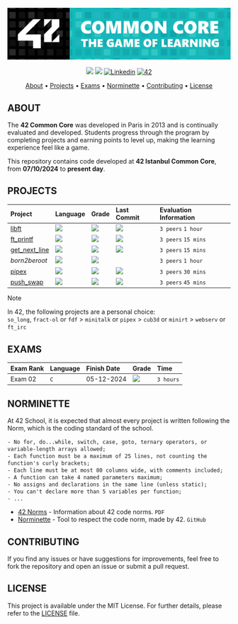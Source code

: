 <p align="center">
   <img src="https://github.com/jotavare/jotavare/blob/main/42/banners/piscine_and_common_core/github_piscine_and_common_core_banner_common_core.png">
</p>


<p align="center">
	<img src="https://img.shields.io/badge/status-learner%20-%2312bab9?style=flat-square"/>
	<img src="https://img.shields.io/badge/last commit-02/2025%20-%2312bab9?style=flat-square">
	<a href='https://www.linkedin.com/in/mullaoglukoray' target="_blank"><img alt='Linkedin' src='https://img.shields.io/badge/LinkedIn-100000?style=flat-square&logo=Linkedin&logoColor=white&labelColor=0A66C2&color=0A66C2'/></a>
	<a href='https://profile.intra.42.fr/users/femullao' target="_blank"><img alt='42' src='https://img.shields.io/badge/Istanbul-100000?style=flat-square&logo=42&logoColor=white&labelColor=000000&color=000000'/></a>
</p>

<p align="center">
	<a href="#about">About</a> •
	<a href="#projects">Projects</a> •
	<a href="#exams">Exams</a> •
	<a href="#norminette">Norminette</a> •
	<a href="#contributing">Contributing</a> •
	<a href="#license">License</a>
</p>

## ABOUT
The **42 Common Core** was developed in Paris in 2013 and is continually evaluated and developed. Students progress through the program by completing projects and earning points to level up, making the learning experience feel like a game.

This repository contains code developed at **42 Istanbul Common Core**, from **07/10/2024** to **present day**. </br>

## PROJECTS
<div align="center">

| Project | Language | Grade | Last Commit | Evaluation Information |
| :--- | :--- | :--- | :--- | :--- |
| [libft](https://github.com/koraymullaoglu/libft) | <img src="https://img.shields.io/github/languages/top/koraymullaoglu/libft"/> | <img src="https://img.shields.io/badge/125%20%2F%20100-success"/> | <img src="https://img.shields.io/github/last-commit/koraymullaoglu/libft"/> | `3 peers` `1 hour` |
| [ft_printf](https://github.com/koraymullaoglu/ft_printf) | <img src="https://img.shields.io/github/languages/top/koraymullaoglu/ft_printf"/> | <img src="https://img.shields.io/badge/100%20%2F%20100-success"/> | <img src="https://img.shields.io/github/last-commit/koraymullaoglu/ft_printf"/> | `3 peers` `15 mins` |
| [get_next_line](https://github.com/koraymullaoglu/get_next_line) | <img src="https://img.shields.io/github/languages/top/koraymullaoglu/get_next_line"/> | <img src="https://img.shields.io/badge/112%20%2F%20100-success"/> | <img src="https://img.shields.io/github/last-commit/koraymullaoglu/get_next_line" /> | `3 peers` `15 mins` |
| *born2beroot* | <img src="https://img.shields.io/badge/shell-100%25-blue"/> | <img src="https://img.shields.io/badge/115%20%2F%20100-success"/> |  | `3 peers` `1 hour` |
| [pipex](https://github.com/koraymullaoglu/pipex) | <img src="https://img.shields.io/github/languages/top/koraymullaoglu/pipex"/> | <img src="https://img.shields.io/badge/100%20%2F%20100-success"/> | <img src="https://img.shields.io/github/last-commit/koraymullaoglu/pipex"/> | `3 peers` `30 mins` |
| [push_swap](https://github.com/koraymullaoglu/push_swap) | <img src="https://img.shields.io/github/languages/top/koraymullaoglu/push_swap"/> | <img src="https://img.shields.io/badge/94%20%2F%20100-success"/> | <img src="https://img.shields.io/github/last-commit/koraymullaoglu/push_swap"/> | `3 peers` `45 mins` |




</div>

> [!NOTE]  
> In 42, the following projects are a personal choice:
> <br> `so_long`, `fract-ol` or `fdf` > `minitalk` or `pipex` > `cub3d` or `minirt` > `webserv` or `ft_irc`

## EXAMS
<div align="center">

| Exam Rank | Language | Finish Date | Grade | Time |
| :--- | :--- | :--- | :--- | :--- |
| Exam 02 | `C` | 05-12-2024 | <img src="https://img.shields.io/badge/100%20%2F%20100-success"/> | `3 hours` |


</div>

## NORMINETTE
At 42 School, it is expected that almost every project is written following the Norm, which is the coding standard of the school.

```
- No for, do...while, switch, case, goto, ternary operators, or variable-length arrays allowed;
- Each function must be a maximum of 25 lines, not counting the function's curly brackets;
- Each line must be at most 80 columns wide, with comments included;
- A function can take 4 named parameters maximum;
- No assigns and declarations in the same line (unless static);
- You can't declare more than 5 variables per function;
- ...
```

* [42 Norms](https://github.com/42School/norminette/blob/master/pdf/en.norm.pdf) - Information about 42 code norms. `PDF`
* [Norminette](https://github.com/42School/norminette) - Tool to respect the code norm, made by 42. `GitHub`

## CONTRIBUTING

If you find any issues or have suggestions for improvements, feel free to fork the repository and open an issue or submit a pull request.

## LICENSE

This project is available under the MIT License. For further details, please refer to the [LICENSE](https://github.com/koraymullaoglu/42-common-core/blob/main/LICENSE) file.
